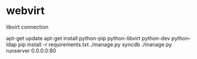 webvirt
=======

libvirt connection


apt-get update
apt-get install python-pip python-libvirt python-dev python-ldap
pip install -r requirements.txt
./manage.py syncdb
./manage.py runserver 0.0.0.0:80